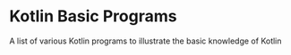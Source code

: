 # Kotlin Basic Programs
A list of various Kotlin programs to illustrate the basic knowledge of Kotlin
